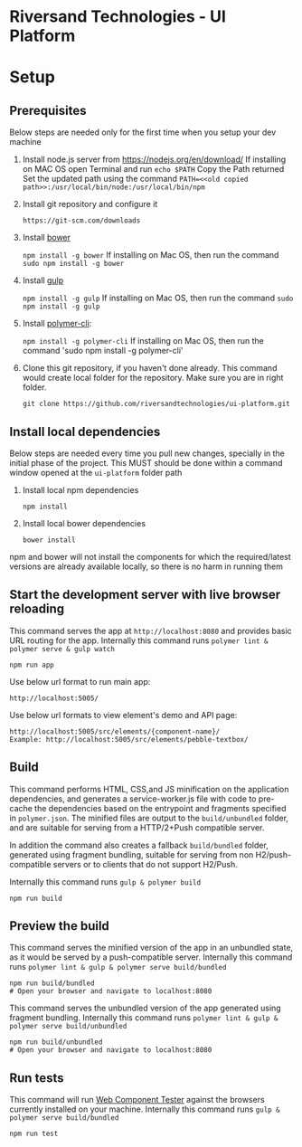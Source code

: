 # Riversand Technologies - UI Platform

# Setup

## Prerequisites

Below steps are needed only for the first time when you setup your dev machine

1. Install node.js server from https://nodejs.org/en/download/
If installing on MAC OS open Terminal and run 
        `echo $PATH`
        Copy the Path returned
        Set the updated path using the command `PATH=<<old copied path>>:/usr/local/bin/node:/usr/local/bin/npm`
2. Install git repository and configure it

    `https://git-scm.com/downloads`

3. Install [bower](https://www.npmjs.com/package/bower)

    `npm install -g bower`
 If installing on Mac OS, then run the command `sudo npm install -g bower`
4. Install [gulp](http://gulpjs.com/)

    `npm install -g gulp`
If installing on Mac OS, then run the command `sudo npm install -g gulp`
5. Install [polymer-cli](https://github.com/Polymer/polymer-cli):

    `npm install -g polymer-cli`
  If installing on Mac OS, then run the command 'sudo npm install -g polymer-cli'
6. Clone this git repository, if you haven't done already. 
This command would create local folder for the repository. Make sure you are in right folder. 

    `git clone https://github.com/riversandtechnologies/ui-platform.git`


## Install local dependencies
Below steps are needed every time you pull new changes, specially in the initial phase of the project. 
This MUST should be done within a command window opened at the `ui-platform` folder path

1. Install local npm dependencies
    
    `npm install`

2. Install local bower dependencies

    `bower install`

npm and bower will not install the components for which the required/latest versions are already available locally, so there is no harm in running them

## Start the development server with live browser reloading

This command serves the app at `http://localhost:8080` and provides basic URL
routing for the app. Internally this command runs `polymer lint & polymer serve & gulp watch`

    npm run app

Use below url format to run main app:
     
    http://localhost:5005/
    
Use below url formats to view element's demo and API page:
     
    http://localhost:5005/src/elements/{component-name}/
    Example: http://localhost:5005/src/elements/pebble-textbox/

## Build

This command performs HTML, CSS,and JS minification on the application
dependencies, and generates a service-worker.js file with code to pre-cache the
dependencies based on the entrypoint and fragments specified in `polymer.json`.
The minified files are output to the `build/unbundled` folder, and are suitable
for serving from a HTTP/2+Push compatible server.

In addition the command also creates a fallback `build/bundled` folder,
generated using fragment bundling, suitable for serving from non
H2/push-compatible servers or to clients that do not support H2/Push. 

Internally this command runs `gulp & polymer build` 

    npm run build

## Preview the build

This command serves the minified version of the app in an unbundled state, as it would
be served by a push-compatible server. 
Internally this command runs `polymer lint & gulp & polymer serve build/bundled`

    npm run build/bundled
    # Open your browser and navigate to localhost:8080

This command serves the unbundled version of the app generated using fragment bundling.
Internally this command runs `polymer lint & gulp & polymer serve build/unbundled`

    npm run build/unbundled
    # Open your browser and navigate to localhost:8080

## Run tests

This command will run
[Web Component Tester](https://github.com/Polymer/web-component-tester) against the
browsers currently installed on your machine. Internally this command runs `gulp & polymer serve build/bundled`

    npm run test
